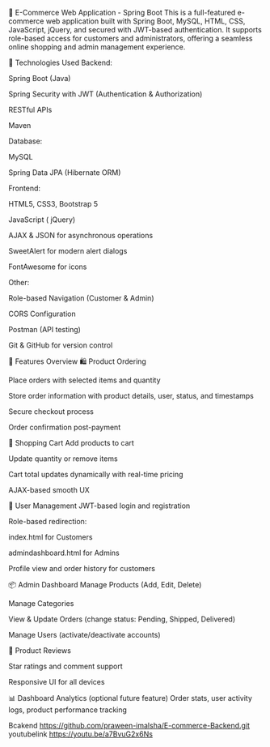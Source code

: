 


🛒 E-Commerce Web Application - Spring Boot
This is a full-featured e-commerce web application built with Spring Boot, MySQL, HTML, CSS, JavaScript, jQuery, and secured with JWT-based authentication. It supports role-based access for customers and administrators, offering a seamless online shopping and admin management experience.

🔧 Technologies Used
Backend:

Spring Boot (Java)

Spring Security with JWT (Authentication & Authorization)

RESTful APIs

Maven

Database:

MySQL

Spring Data JPA (Hibernate ORM)

Frontend:

HTML5, CSS3, Bootstrap 5

JavaScript ( jQuery)

AJAX & JSON for asynchronous operations

SweetAlert for modern alert dialogs

FontAwesome for icons

Other:

Role-based Navigation (Customer & Admin)

CORS Configuration

Postman (API testing)

Git & GitHub for version control

🔹 Features Overview
🛍️ Product Ordering




Place orders with selected items and quantity

Store order information with product details, user, status, and timestamps



Secure checkout process

Order confirmation post-payment

🛒 Shopping Cart
Add products to cart

Update quantity or remove items

Cart total updates dynamically with real-time pricing

AJAX-based smooth UX

👤 User Management
JWT-based login and registration

Role-based redirection:

index.html for Customers

admindashboard.html for Admins

Profile view and order history for customers

📦 Admin Dashboard
Manage Products (Add, Edit, Delete)

Manage Categories

View & Update Orders (change status: Pending, Shipped, Delivered)

Manage Users (activate/deactivate accounts)

🌟 Product Reviews

Star ratings and comment support




Responsive UI for all devices

📊 Dashboard Analytics (optional future feature)
Order stats, user activity logs, product performance tracking

Bcakend https://github.com/praween-imalsha/E-commerce-Backend.git
 youtubelink https://youtu.be/a7BvuG2x6Ns
